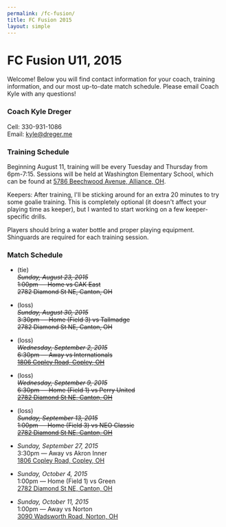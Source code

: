 ```yaml
---
permalink: /fc-fusion/
title: FC Fusion 2015
layout: simple
---
```


# FC Fusion U11, 2015
Welcome! Below you will find contact information for your coach, training information, and our most up-to-date match schedule. Please email Coach Kyle with any questions!

### <a name="coach"></a> Coach Kyle Dreger
Cell: 330-931-1086  
Email: [kyle@dreger.me](mailto:kyle+fc@dreger.me)

<!--### <a name="notes"></a> Notes from Coach
- Week 2 &mdash; Our first match was hard fought, and I was happy with the result! This week we've been working on keeping our formation throughout matches, and we've been spending a lot of time on moving the ball from one end of the pitch to the other. We've also started introducing more cardio into the training sessions, and I'm excited to see how it pays off during the coming match.
- Week 1 &mdash; We've had a good first week of practice and really focused on the fundamentals. I liked how much we were communicating during the passing drills, and I like the intensity that was shown during our Germany vs Brazil drill. Keep up the hard work!
- Preseason &mdash; Welcome players and parents! I'm excited to get this season underway, and I look forward to meeting you all at our first training session. If you have any questions, feel free to shoot me an email or text message. See you at training on August 11!-->

### <a name="training"></a> Training Schedule
Beginning August 11, training will be every Tuesday and Thursday from 6pm-7:15. Sessions will be held at Washington Elementary School, which can be found at [5786 Beechwood Avenue, Alliance, OH](https://goo.gl/maps/mbHJS).

Keepers: After training, I'll be sticking around for an extra 20 minutes to try some goalie training. This is completely optional (it doesn't affect your playing time as keeper), but I wanted to start working on a few keeper-specific drills.

Players should bring a water bottle and proper playing equipment. Shinguards are required for each training session.

### <a name="schedule"></a> Match Schedule

- (tie)<br>
  ~~_Sunday, August 23, 2015_ <br>
  1:00pm &mdash; Home vs CAK East<br>
  2782 Diamond St NE, Canton, OH~~

- (loss)<br>
  ~~_Sunday, August 30, 2015_<br>
  3:30pm &mdash; Home (Field 3) vs Tallmadge<br>
  2782 Diamond St NE, Canton, OH~~

- (loss)<br>
  ~~_Wednesday, September 2, 2015_<br>
  6:30pm &mdash; Away vs Internationals<br>
  [1806 Copley Road, Copley, OH][copley]~~

- (loss)<br>
  ~~_Wednesday, September 9, 2015_<br>
  6:30pm &mdash; Home (Field 1) vs Perry United<br>
  [2782 Diamond St NE, Canton, OH][home]~~

- (loss)<br>
  ~~_Sunday, September 13, 2015_<br>
  1:00pm &mdash; Home (Field 3) vs NEO Classic<br>
  [2782 Diamond St NE, Canton, OH][home]~~

- _Sunday, September 27, 2015_<br>
  3:30pm &mdash; Away vs Akron Inner<br>
  [1806 Copley Road, Copley, OH][copley]

- _Sunday, October 4, 2015_<br>
  1:00pm &mdash; Home (Field 1) vs Green<br>
  [2782 Diamond St NE, Canton, OH][home]

- _Sunday, October 11, 2015_<br>
  1:00pm &mdash; Away vs Norton<br>
  [3090 Wadsworth Road, Norton, OH][oakleaf]

  [home]: https://goo.gl/maps/3h3zn
  [copley]: https://goo.gl/maps/IQsKS
  [oakleaf]: https://goo.gl/maps/5taCi
